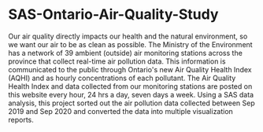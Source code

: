 # SAS-Ontario-Air-Quality-Study
Our air quality directly impacts our health and the natural environment, so we want our air to be as clean as possible. The Ministry of the Environment has a network of 39 ambient (outside) air monitoring stations across the province that collect real-time air pollution data. This information is communicated to the public through Ontario's new Air Quality Health Index (AQHI) and as hourly concentrations of each pollutant. The Air Quality Health Index and data collected from our monitoring stations are posted on this website every hour, 24 hrs a day, seven days a week. Using a SAS data analysis, this project sorted out the air pollution data collected between Sep 2019 and Sep 2020 and converted the data into multiple visualization reports.

